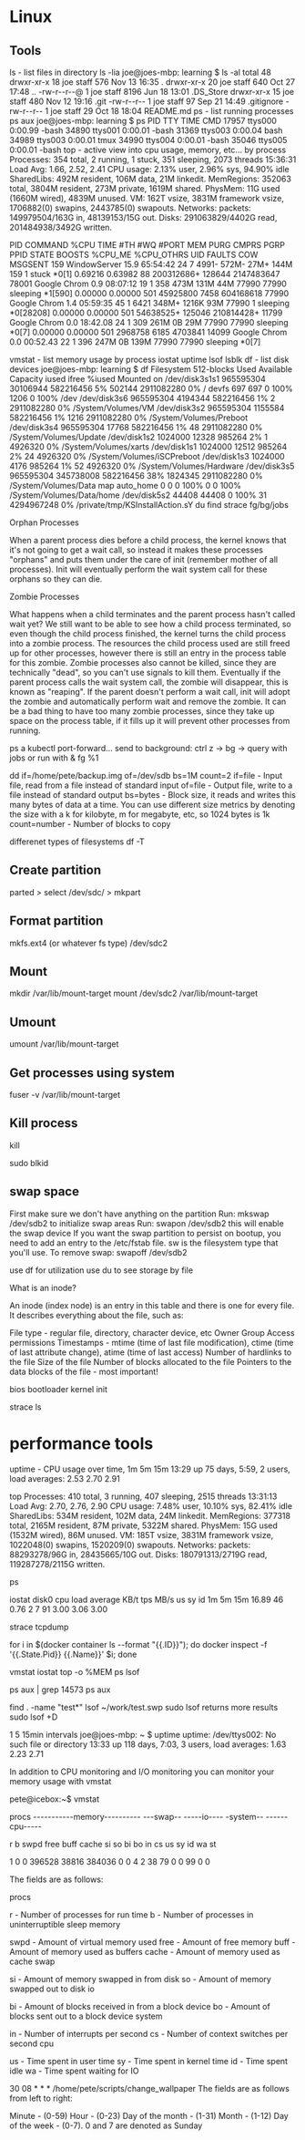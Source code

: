 # Linux

## Tools

ls - list files in directory
   ls -lia
   joe@joes-mbp: learning $ ls -al
   total 48
   drwxr-xr-x  18 joe  staff   576 Nov 13 16:35 .
   drwxr-xr-x  20 joe  staff   640 Oct 27 17:48 ..
   -rw-r--r--@  1 joe  staff  8196 Jun 18 13:01 .DS_Store
   drwxr-xr-x  15 joe  staff   480 Nov 12 19:16 .git
   -rw-r--r--   1 joe  staff    97 Sep 21 14:49 .gitignore
   -rw-r--r--   1 joe  staff    29 Oct 18 18:04 README.md
ps - list running processes
   ps aux
   joe@joes-mbp: learning $ ps
   PID TTY           TIME CMD
   17957 ttys000    0:00.99 -bash
   34890 ttys001    0:00.01 -bash
   31369 ttys003    0:00.04 bash
   34989 ttys003    0:00.01 tmux
   34990 ttys004    0:00.01 -bash
   35046 ttys005    0:00.01 -bash
top - active view into cpu usage, memory, etc... by process
   Processes: 354 total, 2 running, 1 stuck, 351 sleeping, 2073 threads                                                                                         15:36:31
   Load Avg: 1.66, 2.52, 2.41  CPU usage: 2.13% user, 2.96% sys, 94.90% idle  SharedLibs: 492M resident, 106M data, 21M linkedit.
   MemRegions: 352063 total, 3804M resident, 273M private, 1619M shared. PhysMem: 11G used (1660M wired), 4839M unused.
   VM: 162T vsize, 3831M framework vsize, 1706882(0) swapins, 2443785(0) swapouts. Networks: packets: 149979504/163G in, 48139153/15G out.
   Disks: 291063829/4402G read, 201484938/3492G written.

   PID    COMMAND      %CPU TIME     #TH    #WQ  #PORT MEM    PURG  CMPRS  PGRP  PPID  STATE    BOOSTS            %CPU_ME %CPU_OTHRS UID  FAULTS     COW     MSGSENT
   159    WindowServer 15.9 65:54:42 24     7    4991- 572M-  27M+  144M   159   1     stuck    *0[1]             0.69216 0.63982    88   200312686+ 128644  2147483647
   78001  Google Chrom 0.9  08:07:12 19     1    358   473M   131M  44M    77990 77990 sleeping *1[590]           0.00000 0.00000    501  45925800   7458    604168618
   77990  Google Chrom 1.4  05:59:35 45     1    6421  348M+  1216K 93M    77990 1     sleeping *0[28208]         0.00000 0.00000    501  54638525+  125046  210814428+
   11799  Google Chrom 0.0  18:42.08 24     1    309   261M   0B    29M    77990 77990 sleeping *0[7]             0.00000 0.00000    501  2968758    6185    4703841
   14099  Google Chrom 0.0  00:52.43 22     1    396   247M   0B    139M   77990 77990 sleeping *0[7]             

vmstat - list memory usage by process
iostat
uptime
lsof
lsblk
df - list disk devices
   joe@joes-mbp: learning $ df
   Filesystem     512-blocks      Used Available Capacity iused      ifree %iused  Mounted on
   /dev/disk3s1s1  965595304  30106944 582216456     5%  502144 2911082280    0%   /
   devfs                 697       697         0   100%    1206          0  100%   /dev
   /dev/disk3s6    965595304   4194344 582216456     1%       2 2911082280    0%   /System/Volumes/VM
   /dev/disk3s2    965595304   1155584 582216456     1%    1216 2911082280    0%   /System/Volumes/Preboot
   /dev/disk3s4    965595304     17768 582216456     1%      48 2911082280    0%   /System/Volumes/Update
   /dev/disk1s2      1024000     12328    985264     2%       1    4926320    0%   /System/Volumes/xarts
   /dev/disk1s1      1024000     12512    985264     2%      24    4926320    0%   /System/Volumes/iSCPreboot
   /dev/disk1s3      1024000      4176    985264     1%      52    4926320    0%   /System/Volumes/Hardware
   /dev/disk3s5    965595304 345738008 582216456    38% 1824345 2911082280    0%   /System/Volumes/Data
   map auto_home           0         0         0   100%       0          0  100%   /System/Volumes/Data/home
   /dev/disk5s2        44408     44408         0   100%      31 4294967248    0%   /private/tmp/KSInstallAction.sY
du
find
strace
fg/bg/jobs

Orphan Processes

When a parent process dies before a child process, the kernel knows that it's not going to get a wait call, so instead it makes these processes "orphans" and puts them under the care of init (remember mother of all processes). Init will eventually perform the wait system call for these orphans so they can die.

Zombie Processes

What happens when a child terminates and the parent process hasn't called wait yet? We still want to be able to see how a child process terminated, so even though the child process finished, the kernel turns the child process into a zombie process. The resources the child process used are still freed up for other processes, however there is still an entry in the process table for this zombie. Zombie processes also cannot be killed, since they are technically "dead", so you can't use signals to kill them. Eventually if the parent process calls the wait system call, the zombie will disappear, this is known as "reaping". If the parent doesn't perform a wait call, init will adopt the zombie and automatically perform wait and remove the zombie. It can be a bad thing to have too many zombie processes, since they take up space on the process table, if it fills up it will prevent other processes from running.

ps a
kubectl port-forward...
send to background: ctrl z -> bg -> query with jobs
or run with &
fg %1

dd if=/home/pete/backup.img of=/dev/sdb bs=1M count=2
if=file - Input file, read from a file instead of standard input
of=file - Output file, write to a file instead of standard output
bs=bytes - Block size, it reads and writes this many bytes of data at a time. You can use different size metrics by denoting the size with a k for kilobyte, m for megabyte, etc, so 1024 bytes is 1k
count=number - Number of blocks to copy

differenet types of filesystems
df -T

## Create partition
parted > select /dev/sdc/ > mkpart
## Format partition
mkfs.ext4 (or whatever fs type) /dev/sdc2
## Mount
mkdir /var/lib/mount-target
mount /dev/sdc2 /var/lib/mount-target
## Umount
umount /var/lib/mount-target

## Get processes using system
fuser -v /var/lib/mount-target
## Kill process
kill <process id>

sudo blkid

## swap space
First make sure we don't have anything on the partition
Run: mkswap /dev/sdb2 to initialize swap areas
Run: swapon /dev/sdb2 this will enable the swap device
If you want the swap partition to persist on bootup, you need to add an entry to the /etc/fstab file. sw is the filesystem type that you'll use.
To remove swap: swapoff /dev/sdb2

use df for utilization
use du to see storage by file

What is an inode?

An inode (index node) is an entry in this table and there is one for every file. It describes everything about the file, such as:

File type - regular file, directory, character device, etc
Owner
Group
Access permissions
Timestamps - mtime (time of last file modification), ctime (time of last attribute change), atime (time of last access)
Number of hardlinks to the file
Size of the file
Number of blocks allocated to the file
Pointers to the data blocks of the file - most important!

bios bootloader kernel init

strace ls

# performance tools

uptime - CPU usage over time, 1m 5m 15m
13:29  up 75 days,  5:59, 2 users, load averages: 2.53 2.70 2.91

top
Processes: 410 total, 3 running, 407 sleeping, 2515 threads                                                                                                        13:31:13
Load Avg: 2.70, 2.76, 2.90  CPU usage: 7.48% user, 10.10% sys, 82.41% idle  SharedLibs: 534M resident, 102M data, 24M linkedit.
MemRegions: 377318 total, 2165M resident, 87M private, 5322M shared. PhysMem: 15G used (1532M wired), 86M unused.
VM: 185T vsize, 3831M framework vsize, 1022048(0) swapins, 1520209(0) swapouts. Networks: packets: 88293278/96G in, 28435665/10G out.
Disks: 180791313/2719G read, 119287278/2115G written.

ps


iostat
              disk0       cpu    load average
    KB/t  tps  MB/s  us sy id   1m   5m   15m
   16.89   46  0.76   2  7 91  3.00 3.06 3.00

strace
tcpdump

for i in $(docker container ls --format "{{.ID}}"); do docker inspect -f '{{.State.Pid}} {{.Name}}' $i; done

vmstat
iostat
top -o %MEM
ps
lsof

ps aux | grep 14573
ps aux

find . -name "test*"
lsof ~/work/test.swp
sudo lsof returns more results
sudo lsof +D

1 5 15min intervals
joe@joes-mbp: ~ $ uptime
uptime: /dev/ttys002: No such file or directory
13:33  up 118 days,  7:03, 3 users, load averages: 1.63 2.23 2.71

In addition to CPU monitoring and I/O monitoring you can monitor your memory usage with vmstat


pete@icebox:~$ vmstat

procs -----------memory---------- ---swap-- -----io---- -system-- ------cpu-----

 r  b   swpd   free   buff  cache   si   so    bi    bo   in   cs us sy id wa st

 1  0      0 396528  38816 384036    0    0     4     2   38   79  0  0 99  0  0

The fields are as follows:

procs

r - Number of processes for run time
b - Number of processes in uninterruptible sleep
memory

swpd - Amount of virtual memory used
free - Amount of free memory
buff - Amount of memory used as buffers
cache - Amount of memory used as cache
swap

si - Amount of memory swapped in from disk
so - Amount of memory swapped out to disk
io

bi - Amount of blocks received in from a block device
bo - Amount of blocks sent out to a block device
system

in - Number of interrupts per second
cs - Number of context switches per second
cpu

us - Time spent in user time
sy - Time spent in kernel time
id - Time spent idle
wa - Time spent waiting for IO


30 08 * * * /home/pete/scripts/change_wallpaper
The fields are as follows from left to right:

Minute - (0-59)
Hour - (0-23)
Day of the month - (1-31)
Month - (1-12)
Day of the week - (0-7). 0 and 7 are denoted as Sunday